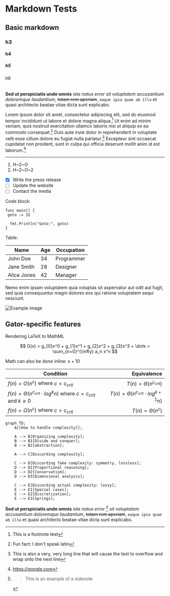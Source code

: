 ---
---
# Markdown Tests

## Basic markdown

### h3

#### h4

##### h5

###### h6

**Sed ut perspiciatis unde omnis** iste _natus error sit voluptatem accusantium
doloremque laudantium_, ~~totam rem aperiam~~, `eaque ipsa quae ab illo` et
quasi architecto beatae vitae dicta sunt explicabo.

Lorem ipsum dolor sit amet, consectetur adipiscing elit, sed do eiusmod tempor
incididunt ut labore et dolore magna aliqua.[^1] Ut enim ad minim veniam, quis
nostrud exercitation ullamco laboris nisi ut aliquip ex ea commodo
consequat.[^2] Duis aute irure dolor in reprehenderit in voluptate velit esse
cillum dolore eu fugiat nulla pariatur.[^3] Excepteur sint occaecat cupidatat
non proident, sunt in culpa qui officia deserunt mollit anim id est laborum.[^4]

[^1]: This is a footnote test
[^2]: Fun fact: I don't speak latin
[^3]:
    This is also a very, very long line that will cause the text to overflow and
    wrap onto the next line

[^4]: https://google.com

----

1. H~2~O
2. H~2~O~2

- [x] Write the press release
- [ ] Update the website
- [ ] Contact the media

Code block:

```golang
func main() {
 goto := 15

  fmt.Println("Goto:", goto)
}
```

Table:

| Name        | Age | Occupation  |
|-------------|-----|-------------|
| John Doe    | 34  | Programmer  |
| Jane Smith  | 28  | Designer    |
| Alice Jones | 42  | Manager     |

Nemo enim ipsam voluptatem quia voluptas sit aspernatur aut odit aut fugit, sed
quia consequuntur magni dolores eos qui ratione voluptatem sequi nesciunt.

![Example image](example.png)

## Gator-specific features

Rendering LaTeX to MathML

$$
G(x) = g_{0}x^0 + g_{1}x^1 + g_{2}x^2 + g_{3}x^3 + \dots =  \sum_{n=0}^{\infty} a_n x^n
$$

Math can also be done inline: $x + 10$

| Condition                                                                         |                                        Equivalence |
| --------------------------------------------------------------------------------- | -------------------------------------------------: |
| $f(n) = O(n^c)$ where $c < c_{crit}$                                              |                      $T(n) = \Theta(n^{c_{crit}})$ |
| $f(n) = \Theta(n^{c_{crit}} \cdot log^{k}{n})$ where $c = c_{crit}$ and $k \ge 0$ | $T(n) = \Theta(n^{c_{crit}} \cdot log^{k + 1}{n})$ |
| $f(n) = \Omega(n^c)$ where $c > c_{crit}$                                         |                               $T(n) = \Theta(n^c)$ |

```mermaid
graph TD;
    A[[How to handle complexity]];

    A --> B[Organizing complexity];
    B --> B1[Divide and conquer];
    B --> B2[abstraction];

    A --> C[Discarding complexity];

    C --> D[Discarding fake complexity: symmetry, lossless];
    D --> D1[Proportional reasoning];
    D --> D2[Conservatism];
    D --> D3[Dimensional analysis];

    C --> E[Discarding actual complexity: lossy];
    E --> E1[Special cases];
    E --> E2[Discretization];
    E --> E3[Springs];
```

**Sed ut perspiciatis unde omnis** iste _natus error [^5] sit voluptatem accusantium
doloremque laudantium_, ~~totam rem aperiam~~, `eaque ipsa quae ab illo` et
quasi architecto beatae vitae dicta sunt explicabo.

[^5]: >This is an example of a sidenote
